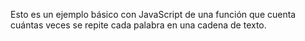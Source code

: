 Esto es un ejemplo básico con JavaScript de una función que cuenta cuántas veces se repite cada palabra en una cadena de texto.

